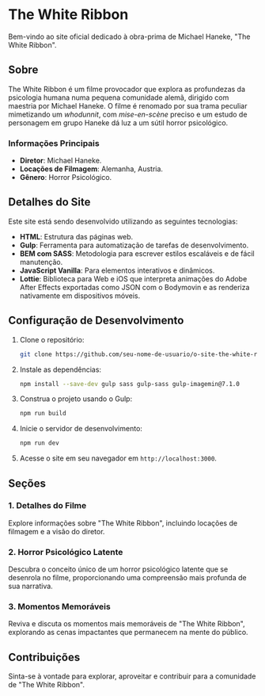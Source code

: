 # The White Ribbon

Bem-vindo ao site oficial dedicado à obra-prima de Michael Haneke, "The White Ribbon".

## Sobre

The White Ribbon é um filme provocador que explora as profundezas da psicologia humana numa pequena comunidade alemã, dirigido com maestria por Michael Haneke. O filme é renomado por sua trama peculiar mimetizando um _whodunnit_, com _mise-en-scène_ preciso e um estudo de personagem em grupo Haneke dá luz a um sútil horror psicológico.

### Informações Principais

- **Diretor**: Michael Haneke.
- **Locações de Filmagem**: Alemanha, Austria.
- **Gênero**: Horror Psicológico.

## Detalhes do Site

Este site está sendo desenvolvido utilizando as seguintes tecnologias:

- **HTML**: Estrutura das páginas web.
- **Gulp**: Ferramenta para automatização de tarefas de desenvolvimento.
- **BEM com SASS**: Metodologia para escrever estilos escaláveis e de fácil manutenção.
- **JavaScript Vanilla**: Para elementos interativos e dinâmicos.
- **Lottie**: Biblioteca para Web e iOS que interpreta animações do Adobe After Effects exportadas como JSON com o Bodymovin e as renderiza nativamente em dispositivos móveis.

## Configuração de Desenvolvimento

1. Clone o repositório:
    ```bash
    git clone https://github.com/seu-nome-de-usuario/o-site-the-white-ribbon.git
    ```

2. Instale as dependências:
    ```bash
    npm install --save-dev gulp sass gulp-sass gulp-imagemin@7.1.0
    ```

3. Construa o projeto usando o Gulp:
    ```bash
    npm run build
    ```

4. Inicie o servidor de desenvolvimento:
    ```bash
    npm run dev
    ```

5. Acesse o site em seu navegador em `http://localhost:3000`.

## Seções

### 1. Detalhes do Filme

Explore informações sobre "The White Ribbon", incluindo locações de filmagem e a visão do diretor.

### 2. Horror Psicológico Latente

Descubra o conceito único de um horror psicológico latente que se desenrola no filme, proporcionando uma compreensão mais profunda de sua narrativa.

### 3. Momentos Memoráveis

Reviva e discuta os momentos mais memoráveis de "The White Ribbon", explorando as cenas impactantes que permanecem na mente do público.

## Contribuições

Sinta-se à vontade para explorar, aproveitar e contribuir para a comunidade de "The White Ribbon".
